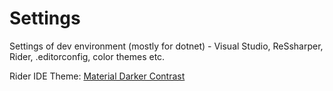 # Settings
 Settings of dev environment (mostly for dotnet) - Visual Studio, ReSsharper, Rider, .editorconfig, color themes etc.

Rider IDE Theme: [Material Darker Contrast](https://plugins.jetbrains.com/plugin/12124-material-theme-ui-lite)
